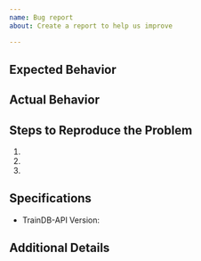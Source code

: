 ```yaml
---
name: Bug report
about: Create a report to help us improve

---
```


## Expected Behavior
<!--- Describe the expected behavior -->

## Actual Behavior
<!--- Describe the issue -->

## Steps to Reproduce the Problem
<!--- Help us reproduce the issue (if applicable) -->

  1.
  2.
  3.

## Specifications
<!--- What version are you using, and is there any other thing you like to share about your environment? -->

  - TrainDB-API Version:

## Additional Details
<!--- The more info the better, thanks. -->
